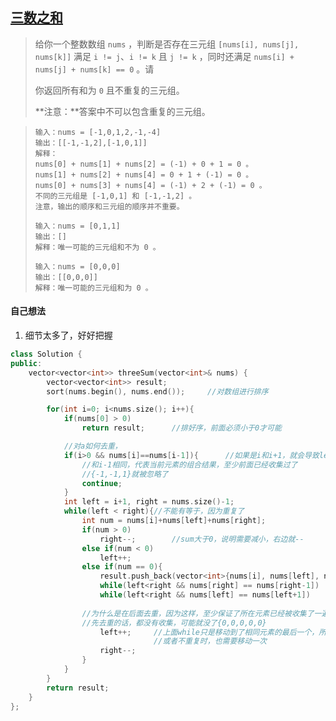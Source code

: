 ## [三数之和](https://leetcode.cn/problems/3sum/)

> 给你一个整数数组 `nums` ，判断是否存在三元组 `[nums[i], nums[j], nums[k]]` 满足 `i != j`、`i != k` 且 `j != k` ，同时还满足 `nums[i] + nums[j] + nums[k] == 0` 。请
>
> 你返回所有和为 `0` 且不重复的三元组。
>
> **注意：**答案中不可以包含重复的三元组。

> ```
> 输入：nums = [-1,0,1,2,-1,-4]
> 输出：[[-1,-1,2],[-1,0,1]]
> 解释：
> nums[0] + nums[1] + nums[2] = (-1) + 0 + 1 = 0 。
> nums[1] + nums[2] + nums[4] = 0 + 1 + (-1) = 0 。
> nums[0] + nums[3] + nums[4] = (-1) + 2 + (-1) = 0 。
> 不同的三元组是 [-1,0,1] 和 [-1,-1,2] 。
> 注意，输出的顺序和三元组的顺序并不重要。
> ```
>
> ```
> 输入：nums = [0,1,1]
> 输出：[]
> 解释：唯一可能的三元组和不为 0 。
> ```
>
> ```
> 输入：nums = [0,0,0]
> 输出：[[0,0,0]]
> 解释：唯一可能的三元组和为 0 。
> ```



#### 自己想法

1. 细节太多了，好好把握

```c++
class Solution {
public:
    vector<vector<int>> threeSum(vector<int>& nums) {
        vector<vector<int>> result;
        sort(nums.begin(), nums.end());     //对数组进行排序

        for(int i=0; i<nums.size(); i++){
            if(nums[0] > 0)
                return result;      //排好序，前面必须小于0才可能

            //对a如何去重，
            if(i>0 && nums[i]==nums[i-1]){      //如果是i和i+1，就会导致left和i相等的情况被忽略
                //和i-1相同，代表当前元素的组合结果，至少前面已经收集过了
                //{-1,-1,1}就被忽略了
                continue;
            }
            int left = i+1, right = nums.size()-1;
            while(left < right){//不能有等于，因为重复了
                int num = nums[i]+nums[left]+nums[right];
                if(num > 0)
                    right--;        //sum大于0，说明需要减小，右边就--
                else if(num < 0)
                    left++;
                else if(num == 0){
                    result.push_back(vector<int>{nums[i], nums[left], nums[right]});
                    while(left<right && nums[right] == nums[right-1])    right--;
                    while(left<right && nums[left] == nums[left+1])      left++;
                
                //为什么是在后面去重，因为这样，至少保证了所在元素已经被收集了一遍结果集
                //先去重的话，都没有收集，可能就没了{0,0,0,0,0}
                    left++;     //上面while只是移动到了相同元素的最后一个，所以还需要移动一次
                                //或者不重复时，也需要移动一次
                    right--;
                }
            }
        }
        return result;
    }
};
```

